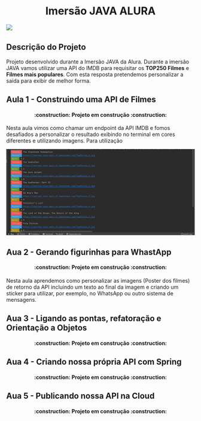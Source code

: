 <h1 align="center"> Imersão JAVA ALURA </h1>

<p align="left">
<img src="http://img.shields.io/static/v1?label=STATUS&message=EM%20DESENVOLVIMENTO&color=GREEN&style=for-the-badge"/>
</p>

## Descrição do Projeto

Projeto desenvolvido durante a Imersão JAVA da Alura. Durante a imersão JAVA vamos utilizar uma API do IMDB para requisitar os
**TOP250 Filmes** e **Filmes mais populares**. Com esta resposta pretendemos personalizar
a saída para exibir de melhor forma.

## Aula 1 - Construindo uma API de Filmes

<h4 align="center"> 
    :construction:  Projeto em construção  :construction:
</h4>

Nesta aula vimos como chamar um endpoint da API IMDB e fomos desafiados a personalizar
o resultado exibindo no terminal em cores diferentes e utilizando imagens. Para utilização

![Imagen Aula1](images/Aula1.png)

## Aua 2 - Gerando figurinhas para WhastApp

<h4 align="center"> 
    :construction:  Projeto em construção  :construction:
</h4>

Nesta aula aprendemos como personalizar as imagens (Poster dos filmes) de retorno da API
incluindo um texto ao final da imagem e criando um sticker para utilizar, por exemplo, 
no WhatsApp ou outro sistema de mensagens.


## Aua 3 - Ligando as pontas, refatoração e Orientação a Objetos

<h4 align="center"> 
    :construction:  Projeto em construção  :construction:
</h4>


## Aua 4 - Criando nossa própria API com Spring

<h4 align="center"> 
    :construction:  Projeto em construção  :construction:
</h4>


## Aua 5 - Publicando nossa API na Cloud

<h4 align="center"> 
    :construction:  Projeto em construção  :construction:
</h4>
